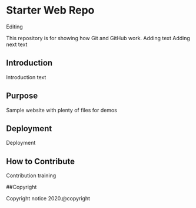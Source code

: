 # Starter Web Repo

Editing

This repository is for showing how Git and GitHub work.
Adding text
Adding next text

## Introduction

Introduction text

## Purpose

Sample website with plenty of files for demos

## Deployment

Deployment

## How to Contribute

Contribution training

##Copyright

Copyright notice 2020.@copyright
